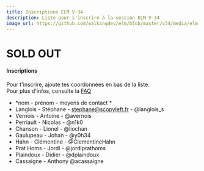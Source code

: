 ```yaml
---
title: Inscriptions ELM V-34
description: Liste pour s'inscrire à la session ELM V-34
image_url: https://github.com/walkingdev/elm/blob/master/v34/media/elm.png?raw=true
---
```


# **SOLD OUT**

#### Inscriptions

Pour t'inscrire, ajoute tes coordonnées en bas de la liste.  
Pour plus d'infos, consulte la [FAQ](http://walkingdev.fr/#walkingdev/elm/blob/master/v34/faq.md)  

* *nom - prénom - moyens de contact *
* Langlois - Stéphane - stephane@scopyleft.fr - @langlois_s
* Vernois - Antoine - @avernois
* Perriault - Nicolas - @n1k0
* Chanson - Lionel - @liochan
* Gaulupeau - Johan - @y0h34
* Hahn - Clémentine - @ClementineHahn
* Prat Homs - Jordi - @jordiprathoms
* Plaindoux - Didier - @dplaindoux
* Cassaigne - Anthony @acassaigne
